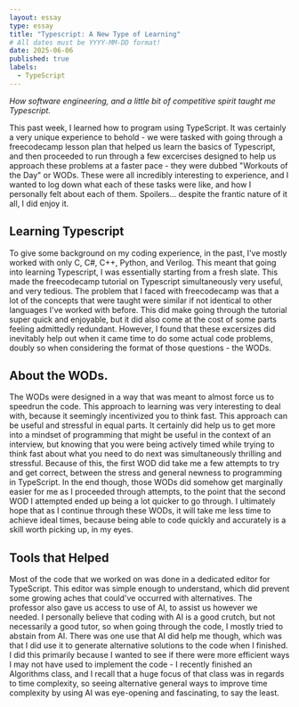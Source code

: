 ```yaml
---
layout: essay
type: essay
title: "Typescript: A New Type of Learning"
# All dates must be YYYY-MM-DD format!
date: 2025-06-06
published: true
labels:
  - TypeScript
---
```


*How software engineering, and a little bit of competitive spirit taught me Typescript.*

  This past week, I learned how to program using TypeScript. It was certainly a very unique experience to behold - we were tasked with going through a freecodecamp lesson plan that helped us learn the basics of Typescript, and then proceeded to run through a few excercises designed to help us approach these problems at a faster pace - they were dubbed "Workouts of the Day" or WODs. These were all incredibly interesting to experience, and I wanted to log down what each of these tasks were like, and how I personally felt about each of them. Spoilers... despite the frantic nature of it all, I did enjoy it.

## Learning Typescript

  To give some background on my coding experience, in the past, I've mostly worked with only C, C#, C++, Python, and Verilog. This meant that going into learning Typescript, I was essentially starting from a fresh slate. This made the freecodecamp tutorial on Typescript simultaneously very useful, and very tedious. The problem that I faced with freecodecamp was that a lot of the concepts that were taught were similar if not identical to other languages I've worked with before. This did make going through the tutorial super quick and enjoyable, but it did also come at the cost of some parts feeling admittedly redundant. However, I found that these excersizes did inevitably help out when it came time to do some actual code problems, doubly so when considering the format of those questions - the WODs.

## About the WODs.

  The WODs were designed in a way that was meant to almost force us to speedrun the code. This approach to learning was very interesting to deal with, because it seemingly incentivized you to think fast. This approach can be useful and stressful in equal parts. It certainly did help us to get more into a mindset of programming that might be useful in the context of an interview, but knowing that you were being actively timed while trying to think fast about what you need to do next was simultaneously thrilling and stressful. Because of this, the first WOD did take me a few attempts to try and get correct, between the stress and general newness to programming in TypeScript. In the end though, those WODs did somehow get marginally easier for me as I proceeded through attempts, to the point that the second WOD I attempted ended up being a lot quicker to go through. I ultimately hope that as I continue through these WODs, it will take me less time to achieve ideal times, because being able to code quickly and accurately is a skill worth picking up, in my eyes.

## Tools that Helped

  Most of the code that we worked on was done in a dedicated editor for TypeScript. This editor was simple enough to understand, which did prevent some growing aches that could've occurred with alternatives. The professor also gave us access to use of AI, to assist us however we needed. I personally believe that coding with AI is a good crutch, but not necessarily a good tutor, so when going through the code, I mostly tried to abstain from AI. There was one use that AI did help me though, which was that I did use it to generate alternative solutions to the code when I finished. I did this primarily because I wanted to see if there were more efficient ways I may not have used to implement the code - I recently finished an Algorithms class, and I recall that a huge focus of that class was in regards to time complexity, so seeing alternative general ways to improve time complexity by using AI was eye-opening and fascinating, to say the least.

